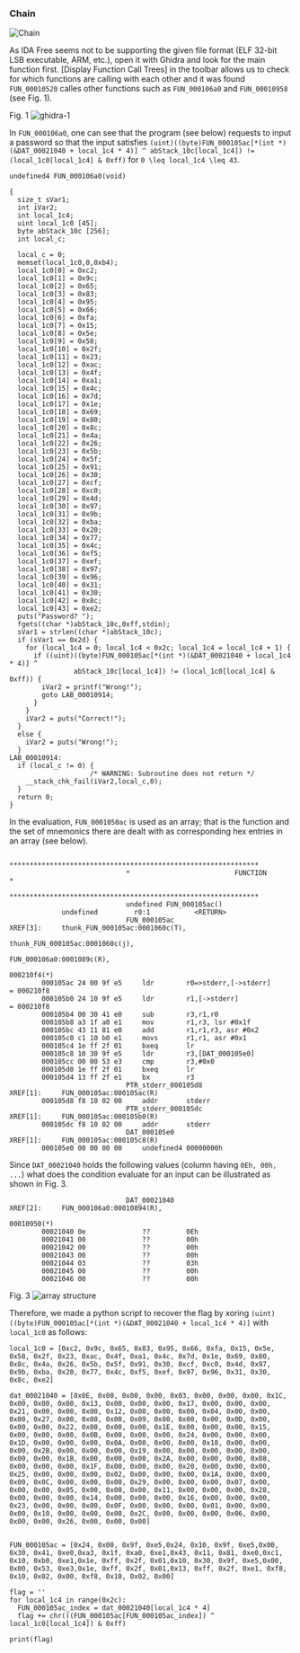 

### Chain

![Chain](https://github.com/Hed6eH0g/ctf/blob/main/2023/byuctf/rev/chain/figs/chain_0.png)

As IDA Free seems not to be supporting the given file format (ELF 32-bit LSB executable, ARM, etc.), open it with Ghidra and look for the main function first.
[Display Function Call Trees] in the toolbar allows us to check for which functions are calling with each other and it was found `FUN_00010520` calles other functions such as `FUN_000106a0` and `FUN_00010958` (see Fig. 1).

Fig. 1
![ghidra-1](https://github.com/Hed6eH0g/ctf/blob/main/2023/byuctf/rev/chain/figs/ghidra_1.png)

In `FUN_000106a0`, one can see that the program (see below) requests to input a password so that the input satisfies `(uint)((byte)FUN_000105ac[*(int *)(&DAT_00021040 + local_1c4 * 4)] ^ abStack_10c[local_1c4]) != (local_1c0[local_1c4] & 0xff)`  for `0 \leq local_1c4 \leq 43`.
```
undefined4 FUN_000106a0(void)

{
  size_t sVar1;
  int iVar2;
  int local_1c4;
  uint local_1c0 [45];
  byte abStack_10c [256];
  int local_c;
  
  local_c = 0;
  memset(local_1c0,0,0xb4);
  local_1c0[0] = 0xc2;
  local_1c0[1] = 0x9c;
  local_1c0[2] = 0x65;
  local_1c0[3] = 0x83;
  local_1c0[4] = 0x95;
  local_1c0[5] = 0x66;
  local_1c0[6] = 0xfa;
  local_1c0[7] = 0x15;
  local_1c0[8] = 0x5e;
  local_1c0[9] = 0x58;
  local_1c0[10] = 0x2f;
  local_1c0[11] = 0x23;
  local_1c0[12] = 0xac;
  local_1c0[13] = 0x4f;
  local_1c0[14] = 0xa1;
  local_1c0[15] = 0x4c;
  local_1c0[16] = 0x7d;
  local_1c0[17] = 0x1e;
  local_1c0[18] = 0x69;
  local_1c0[19] = 0x80;
  local_1c0[20] = 0x8c;
  local_1c0[21] = 0x4a;
  local_1c0[22] = 0x26;
  local_1c0[23] = 0x5b;
  local_1c0[24] = 0x5f;
  local_1c0[25] = 0x91;
  local_1c0[26] = 0x30;
  local_1c0[27] = 0xcf;
  local_1c0[28] = 0xc0;
  local_1c0[29] = 0x4d;
  local_1c0[30] = 0x97;
  local_1c0[31] = 0x9b;
  local_1c0[32] = 0xba;
  local_1c0[33] = 0x20;
  local_1c0[34] = 0x77;
  local_1c0[35] = 0x4c;
  local_1c0[36] = 0xf5;
  local_1c0[37] = 0xef;
  local_1c0[38] = 0x97;
  local_1c0[39] = 0x96;
  local_1c0[40] = 0x31;
  local_1c0[41] = 0x30;
  local_1c0[42] = 0x8c;
  local_1c0[43] = 0xe2;
  puts("Password? ");
  fgets((char *)abStack_10c,0xff,stdin);
  sVar1 = strlen((char *)abStack_10c);
  if (sVar1 == 0x2d) {
    for (local_1c4 = 0; local_1c4 < 0x2c; local_1c4 = local_1c4 + 1) {
      if ((uint)((byte)FUN_000105ac[*(int *)(&DAT_00021040 + local_1c4 * 4)] ^
                abStack_10c[local_1c4]) != (local_1c0[local_1c4] & 0xff)) {
        iVar2 = printf("Wrong!");
        goto LAB_00010914;
      }
    }
    iVar2 = puts("Correct!");
  }
  else {
    iVar2 = puts("Wrong!");
  }
LAB_00010914:
  if (local_c != 0) {
                    /* WARNING: Subroutine does not return */
    __stack_chk_fail(iVar2,local_c,0);
  }
  return 0;
}
```

In the evaluation, `FUN_0001050ac` is used as an array; that is the function and the set of mnemonics there are dealt with as corresponding hex entries in an array (see below).
```
                             **************************************************************
                             *                          FUNCTION                          *
                             **************************************************************
                             undefined FUN_000105ac()
             undefined         r0:1           <RETURN>
                             FUN_000105ac                                    XREF[3]:     thunk_FUN_000105ac:0001060c(T), 
                                                                                          thunk_FUN_000105ac:0001060c(j), 
                                                                                          FUN_000106a0:0001089c(R), 
                                                                                          000210f4(*)  
        000105ac 24 00 9f e5     ldr        r0=>stderr,[->stderr]                            = 000210f8
        000105b0 24 10 9f e5     ldr        r1,[->stderr]                                    = 000210f8
        000105b4 00 30 41 e0     sub        r3,r1,r0
        000105b8 a3 1f a0 e1     mov        r1,r3, lsr #0x1f
        000105bc 43 11 81 e0     add        r1,r1,r3, asr #0x2
        000105c0 c1 10 b0 e1     movs       r1,r1, asr #0x1
        000105c4 1e ff 2f 01     bxeq       lr
        000105c8 10 30 9f e5     ldr        r3,[DAT_000105e0]
        000105cc 00 00 53 e3     cmp        r3,#0x0
        000105d0 1e ff 2f 01     bxeq       lr
        000105d4 13 ff 2f e1     bx         r3
                             PTR_stderr_000105d8                             XREF[1]:     FUN_000105ac:000105ac(R)  
        000105d8 f8 10 02 00     addr       stderr
                             PTR_stderr_000105dc                             XREF[1]:     FUN_000105ac:000105b0(R)  
        000105dc f8 10 02 00     addr       stderr
                             DAT_000105e0                                    XREF[1]:     FUN_000105ac:000105c8(R)  
        000105e0 00 00 00 00     undefined4 00000000h

```

Since `DAT_00021040` holds the following values (column having `0Eh, 00h, ...`) what does the condition evaluate for an input can be illustrated as shown in Fig. 3.
```
                             DAT_00021040                                    XREF[2]:     FUN_000106a0:00010894(R), 
                                                                                        00010950(*)  
        00021040 0e              ??         0Eh
        00021041 00              ??         00h
        00021042 00              ??         00h
        00021043 00              ??         00h
        00021044 03              ??         03h
        00021045 00              ??         00h
        00021046 00              ??         00h
```

Fig. 3
![array structure](https://github.com/Hed6eH0g/ctf/blob/main/2023/byuctf/rev/chain/figs/array_structure.png)

Therefore, we made a python script to recover the flag by xoring `(uint)((byte)FUN_000105ac[*(int *)(&DAT_00021040 + local_1c4 * 4)]` with `local_1c0` as follows:
```
local_1c0 = [0xc2, 0x9c, 0x65, 0x83, 0x95, 0x66, 0xfa, 0x15, 0x5e, 0x58, 0x2f, 0x23, 0xac, 0x4f, 0xa1, 0x4c, 0x7d, 0x1e, 0x69, 0x80, 0x8c, 0x4a, 0x26, 0x5b, 0x5f, 0x91, 0x30, 0xcf, 0xc0, 0x4d, 0x97, 0x9b, 0xba, 0x20, 0x77, 0x4c, 0xf5, 0xef, 0x97, 0x96, 0x31, 0x30, 0x8c, 0xe2]    

dat_00021040 = [0x0E, 0x00, 0x00, 0x00, 0x03, 0x00, 0x00, 0x00, 0x1C, 0x00, 0x00, 0x00, 0x13, 0x00, 0x00, 0x00, 0x17, 0x00, 0x00, 0x00, 0x21, 0x00, 0x00, 0x00, 0x12, 0x00, 0x00, 0x00, 0x04, 0x00, 0x00, 0x00, 0x27, 0x00, 0x00, 0x00, 0x09, 0x00, 0x00, 0x00, 0x0D, 0x00, 0x00, 0x00, 0x22, 0x00, 0x00, 0x00, 0x1E, 0x00, 0x00, 0x00, 0x15, 0x00, 0x00, 0x00, 0x0B, 0x00, 0x00, 0x00, 0x24, 0x00, 0x00, 0x00, 0x1D, 0x00, 0x00, 0x00, 0x0A, 0x00, 0x00, 0x00, 0x18, 0x00, 0x00, 0x00, 0x2B, 0x00, 0x00, 0x00, 0x19, 0x00, 0x00, 0x00, 0x00, 0x00, 0x00, 0x00, 0x1B, 0x00, 0x00, 0x00, 0x2A, 0x00, 0x00, 0x00, 0x08, 0x00, 0x00, 0x00, 0x1F, 0x00, 0x00, 0x00, 0x20, 0x00, 0x00, 0x00, 0x25, 0x00, 0x00, 0x00, 0x02, 0x00, 0x00, 0x00, 0x1A, 0x00, 0x00, 0x00, 0x0C, 0x00, 0x00, 0x00, 0x29, 0x00, 0x00, 0x00, 0x07, 0x00, 0x00, 0x00, 0x05, 0x00, 0x00, 0x00, 0x11, 0x00, 0x00, 0x00, 0x28, 0x00, 0x00, 0x00, 0x14, 0x00, 0x00, 0x00, 0x16, 0x00, 0x00, 0x00, 0x23, 0x00, 0x00, 0x00, 0x0F, 0x00, 0x00, 0x00, 0x01, 0x00, 0x00, 0x00, 0x10, 0x00, 0x00, 0x00, 0x2C, 0x00, 0x00, 0x00, 0x06, 0x00, 0x00, 0x00, 0x26, 0x00, 0x00, 0x00]


FUN_000105ac = [0x24, 0x00, 0x9f, 0xe5,0x24, 0x10, 0x9f, 0xe5,0x00, 0x30, 0x41, 0xe0,0xa3, 0x1f, 0xa0, 0xe1,0x43, 0x11, 0x81, 0xe0,0xc1, 0x10, 0xb0, 0xe1,0x1e, 0xff, 0x2f, 0x01,0x10, 0x30, 0x9f, 0xe5,0x00, 0x00, 0x53, 0xe3,0x1e, 0xff, 0x2f, 0x01,0x13, 0xff, 0x2f, 0xe1, 0xf8, 0x10, 0x02, 0x00, 0xf8, 0x10, 0x02, 0x00]

flag = ''
for local_1c4 in range(0x2c):      
  FUN_000105ac_index = dat_00021040[local_1c4 * 4]
  flag += chr(((FUN_000105ac[FUN_000105ac_index]) ^ local_1c0[local_1c4]) & 0xff)

print(flag)
```
